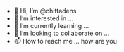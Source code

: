 - 👋 Hi, I’m @chittadens
- 👀 I’m interested in ...
- 🌱 I’m currently learning ...
- 💞️ I’m looking to collaborate on ...
- 📫 How to reach me ...
how are you

<!---
chittadens/chittadens is a ✨ special ✨ repository because its `README.md` (this file) appears on your GitHub profile.
You can click the Preview link to take a look at your changes.
--->
